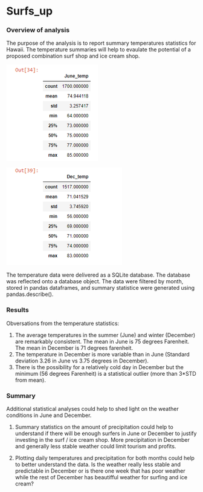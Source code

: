 # Surfs_up  
  
### Overview of analysis  

The purpose of the analysis is to report summary temperatures statistics for Hawaii.  The temperature summaries will help to evaulate the potential of a proposed combination surf shop and ice cream shop.  
  
![June temperatures](June_temperature_statistics.png)  

![December temperatures](December_temperature_statistics.png)  

The temperature data were delivered as a SQLite database.  The database was reflected onto a database object.  The data were filtered by month, stored in pandas dataframes, and summary statistice were generated using pandas.describe().  
  
### Results  

Obversations from the temperature statistics:  

1. The average temperatures in the summer (June) and winter (December) are remarkably consistent.  The mean in June is 75 degrees Farenheit.  The mean in December is 71 degrees farenheit.
2. The temperature in December is more variable than in June (Standard deviation 3.26 in June vs 3.75 degrees in December).  
3. There is the possibility for a relatively cold day in December but the minimum (56 degrees Farenheit) is a statistical outlier (more than 3*STD from mean).  
  
### Summary  

Additional statistical analyses could help to shed light on the weather conditions in June and December.  

1. Summary statistics on the amount of precipitation could help to understand if there will be enough surfers in June or December to justify investing in the surf / ice cream shop.  More precipitation in December and generally less stable weather could limit tourism and profits.  

2. Plotting daily temperatures and precipitation for both months could help to better understand the data.  Is the weather really less stable and predictable in December or is there one week that has poor weather while the rest of December has beautifful weather for surfing and ice cream?
